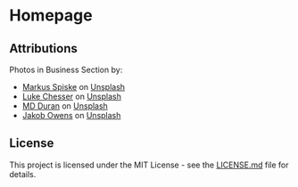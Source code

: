 # Homepage

## Attributions

Photos in Business Section by:

- [Markus Spiske](https://unsplash.com/@markusspiske) on [Unsplash](https://unsplash.com/photos/five-person-by-table-watching-turned-on-white-imac-vbxyFxlgpjM)
- [Luke Chesser](https://unsplash.com/@lukechesser) on [Unsplash](https://unsplash.com/photos/graphs-of-performance-analytics-on-a-laptop-screen-JKUTrJ4vK00)
- [MD Duran](https://unsplash.com/@mdesign85) on [Unsplash](https://unsplash.com/photos/man-holding-microphone-near-flat-screen-tv-dEjMN6JXcj8)
- [Jakob Owens](https://unsplash.com/@jakobowens1) on [Unsplash](https://unsplash.com/photos/turned-on-imac-screen-8-iudQ2otb8)

## License

This project is licensed under the MIT License - see the [LICENSE.md](LICENSE.md) file for details.
